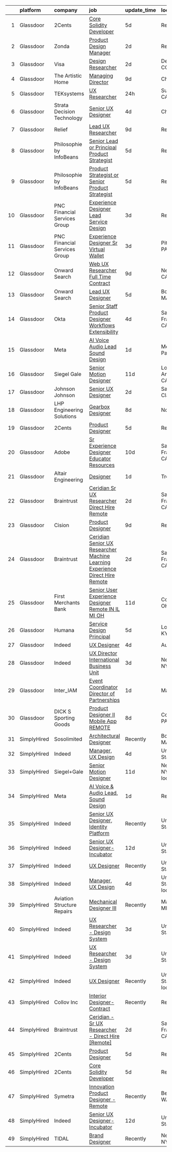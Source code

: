 

|    | platform    | company                      | job                                                                                                                                                                                                                                                                                                                                                                                                                                                                                                                                                                                                                                                                                                                                                                                                                                                                                                                                                                                                                                                                                                                                                                                                                                                                                                                                                                                                                                                                                                                                                                                                                                                                                                           | update_time   | location                  |
|---:|:------------|:-----------------------------|:--------------------------------------------------------------------------------------------------------------------------------------------------------------------------------------------------------------------------------------------------------------------------------------------------------------------------------------------------------------------------------------------------------------------------------------------------------------------------------------------------------------------------------------------------------------------------------------------------------------------------------------------------------------------------------------------------------------------------------------------------------------------------------------------------------------------------------------------------------------------------------------------------------------------------------------------------------------------------------------------------------------------------------------------------------------------------------------------------------------------------------------------------------------------------------------------------------------------------------------------------------------------------------------------------------------------------------------------------------------------------------------------------------------------------------------------------------------------------------------------------------------------------------------------------------------------------------------------------------------------------------------------------------------------------------------------------------------|:--------------|:--------------------------|
|  1 | Glassdoor   | 2Cents                       | [Core Solidity Developer](https://www.glassdoor.com/partner/jobListing.htm?pos=115&ao=1136043&s=58&guid=000001822ef6c316a322ff22d803cdd8&src=GD_JOB_AD&t=SR&vt=w&ea=1&cs=1_2618f6ba&cb=1658645300391&jobListingId=1008012798036&jrtk=3-0-1g8nfdgqpirll801-1g8nfdgr9gsol800-acdc01f12a704e75-)                                                                                                                                                                                                                                                                                                                                                                                                                                                                                                                                                                                                                                                                                                                                                                                                                                                                                                                                                                                                                                                                                                                                                                                                                                                                                                                                                                                                                 | 5d            | Remote                    |
|  2 | Glassdoor   | Zonda                        | [Product Design Manager](https://www.glassdoor.com/partner/jobListing.htm?pos=128&ao=1136043&s=58&guid=000001822ef6c316a322ff22d803cdd8&src=GD_JOB_AD&t=SR&vt=w&cs=1_75102d8f&cb=1658645300392&jobListingId=1008021218487&jrtk=3-0-1g8nfdgqpirll801-1g8nfdgr9gsol800-312ca15c6c06017f-)                                                                                                                                                                                                                                                                                                                                                                                                                                                                                                                                                                                                                                                                                                                                                                                                                                                                                                                                                                                                                                                                                                                                                                                                                                                                                                                                                                                                                       | 2d            | Remote                    |
|  3 | Glassdoor   | Visa                         | [Design Researcher](https://www.glassdoor.com/partner/jobListing.htm?pos=130&ao=1136043&s=58&guid=000001822ef6c316a322ff22d803cdd8&src=GD_JOB_AD&t=SR&vt=w&cs=1_7ef070e5&cb=1658645300392&jobListingId=1008021641912&jrtk=3-0-1g8nfdgqpirll801-1g8nfdgr9gsol800-1e7e7fdd79c17e05-)                                                                                                                                                                                                                                                                                                                                                                                                                                                                                                                                                                                                                                                                                                                                                                                                                                                                                                                                                                                                                                                                                                                                                                                                                                                                                                                                                                                                                            | 2d            | Denver, CO                |
|  4 | Glassdoor   | The Artistic Home            | [Managing Director](https://www.glassdoor.com/partner/jobListing.htm?pos=103&ao=1110586&s=58&guid=000001822ef6c316a322ff22d803cdd8&src=GD_JOB_AD&t=SR&vt=w&ea=1&cs=1_8135b4ea&cb=1658645300387&jobListingId=1008006345392&cpc=82ABD2B5CEB98952&jrtk=3-0-1g8nfdgqpirll801-1g8nfdgr9gsol800-fd83efb5630abaa4--6NYlbfkN0BK9GXDcakwdiqmeo8o-2GvkYnmPkq7xevAHdeF_847qtWIb67PS4cSfKXGz5DkcFwSc36MgYsxbMKa2k3YPkr7e8fJBTEaj-oNeB41ItF5ijhP9ZMUgjWR0v7dPUIKiyYIqoQQWBDV5mt56FhR_tRcSyZIZNBDA_SRCC0Rfdje0Aizp30DVmNbb-5aH9GqfeT1XYtImY_hcwoENYbenSue7DFrjf68b2E_vbaV4wdB-w4_3Lzn9vc_s_uOY5Zeaq8V3pgkONgyjPvv9xCDtm3q5WWiOMkSgp-HdxWyDu6riXNdnnmFTShVLL_9x2nNhGfXCemHTQiK1Hc2ATUNjRTJV3sJdQ5k4Px99iP8muGqp8wRkYaRDdGrX3iJbWb72EsgC078jNAf6-thZJFpswtIitoODDbHt2OY3pfkosAFYDaYRPBwPquy0lPBr8VHqCouVsnA0faPX2RRPGoCx6LF_9kzTneqXiPHqTu4Gd5t4jgLEQd0odIV)                                                                                                                                                                                                                                                                                                                                                                                                                                                                                                                                                                                                                                                                                                                                                                                                                                                                  | 9d            | Chicago, IL               |
|  5 | Glassdoor   | TEKsystems                   | [UX Researcher](https://www.glassdoor.com/partner/jobListing.htm?pos=110&ao=1110586&s=58&guid=000001822ef6c316a322ff22d803cdd8&src=GD_JOB_AD&t=SR&vt=w&cs=1_b5c80bcc&cb=1658645300387&jobListingId=1008024266120&cpc=AC285F3A3ECA6BB0&jrtk=3-0-1g8nfdgqpirll801-1g8nfdgr9gsol800-4a893de833f8edc7--6NYlbfkN0AuKz8EBO1xHDEL7V2YF9xF3dC_I9B9i-Zw2Jh8clPMK9BxhHDJszxSyW718EipT5OKVo0l8fGahg7JVHHTvhMl6NWgDS8cwN9dycP3fH88SEte35WzHnr9jI2zsKnd3aTaH-zb4Mlwe4dGjQZzahKkmSZE0za2Dzfn-JC1lqc6IDMnUy-JJeXORSfyojwvEiE__7sBCzfQ35IB8dNnTf0jsuG4EZHfGO5rdwgfnMecVW3FGTKd-vXbcwLupkeATOotVRYDJ1VwEGvztZnctspUrttbOwMjtbmtYFIQfz0Lth9oM_KwnWU1Agfdxowqndu7Tj-dB4r0mTilGVQ_t81PGAdSLvOY0oii1mZl3Zsaxvt86fTqP9lbVQ4XP36k6SIVKp_eH_IlKizWqHbLg-50EMuCpELrrOP9o2wgm9CGz-lzPbU-H3BTpUrLr-hX2ooj3vghPWN9SVnYfr75L1OmWmdjtEGuxkwgtuTdvAZUPmXsBepHdzXdKLul5UmleGvv63yM86aLYJaTPcAle3lKputUdzZZAseb2nleYXGD6MKHOqytme7F0FSNrbHf_INhC4d-jc_PDvcwY00gmMoVAi1de3djLKVcgQlVZK94S-7aNBdfnLEjTQZykS-hyc2i8R6GvFponewzfU9_2aMwpqadz6lkR89OTedy8xDGSbjLL03CBedJrtvKXr93-cpi5LGeFOsZ-fGrS_0UN4kdZNFh2CpqTTl9UBadxM1A-2tIviVCO-tWWnEPWCza2LGGGu7vUipnzFaVuzoy1G6I-QGuiKfWhSom3_kWKGMceJKbVj9j_trhBMZtSlIt2Nn72PFlQEXDPRRw9lczobnLJE-PPvAVmChLhKXpQxZwpu8URMZJSshYSRj53pok1d3CspB7YozpKgvTX4ydVskSDEoXybH1r_sknemq-4apgXG76yLryAUbEO5jVIHfcMoTdjUnXDol5g%3D%3D)                                                                                                                                                                                                                                                                                                                                                                               | 24h           | Sunnyvale, CA             |
|  6 | Glassdoor   | Strata Decision Technology   | [Senior UX Designer](https://www.glassdoor.com/partner/jobListing.htm?pos=122&ao=1136043&s=58&guid=000001822ef6c316a322ff22d803cdd8&src=GD_JOB_AD&t=SR&vt=w&cs=1_9d9c38c4&cb=1658645300391&jobListingId=1008015514872&jrtk=3-0-1g8nfdgqpirll801-1g8nfdgr9gsol800-5892855150aa2c8b-)                                                                                                                                                                                                                                                                                                                                                                                                                                                                                                                                                                                                                                                                                                                                                                                                                                                                                                                                                                                                                                                                                                                                                                                                                                                                                                                                                                                                                           | 4d            | Chicago, IL               |
|  7 | Glassdoor   | Relief                       | [Lead UX Researcher](https://www.glassdoor.com/partner/jobListing.htm?pos=127&ao=1136043&s=58&guid=000001822ef6c316a322ff22d803cdd8&src=GD_JOB_AD&t=SR&vt=w&ea=1&cs=1_93adbb40&cb=1658645300392&jobListingId=1008006015741&jrtk=3-0-1g8nfdgqpirll801-1g8nfdgr9gsol800-e2e088f46b110141-)                                                                                                                                                                                                                                                                                                                                                                                                                                                                                                                                                                                                                                                                                                                                                                                                                                                                                                                                                                                                                                                                                                                                                                                                                                                                                                                                                                                                                      | 9d            | Remote                    |
|  8 | Glassdoor   | Philosophie by InfoBeans     | [Senior Lead or Principal Product Strategist](https://www.glassdoor.com/partner/jobListing.htm?pos=129&ao=1136043&s=58&guid=000001822ef6c316a322ff22d803cdd8&src=GD_JOB_AD&t=SR&vt=w&ea=1&cs=1_8aa1affe&cb=1658645300392&jobListingId=1008013555861&jrtk=3-0-1g8nfdgqpirll801-1g8nfdgr9gsol800-60bfa5295e5ac032-)                                                                                                                                                                                                                                                                                                                                                                                                                                                                                                                                                                                                                                                                                                                                                                                                                                                                                                                                                                                                                                                                                                                                                                                                                                                                                                                                                                                             | 5d            | Remote                    |
|  9 | Glassdoor   | Philosophie by InfoBeans     | [Product Strategist or Senior Product Strategist](https://www.glassdoor.com/partner/jobListing.htm?pos=123&ao=1136043&s=58&guid=000001822ef6c316a322ff22d803cdd8&src=GD_JOB_AD&t=SR&vt=w&ea=1&cs=1_72023b19&cb=1658645300391&jobListingId=1008013555769&jrtk=3-0-1g8nfdgqpirll801-1g8nfdgr9gsol800-5bae6c35ec0bc05c-)                                                                                                                                                                                                                                                                                                                                                                                                                                                                                                                                                                                                                                                                                                                                                                                                                                                                                                                                                                                                                                                                                                                                                                                                                                                                                                                                                                                         | 5d            | Remote                    |
| 10 | Glassdoor   | PNC Financial Services Group | [Experience Designer Lead  Service Design ](https://www.glassdoor.com/partner/jobListing.htm?pos=105&ao=1110586&s=58&guid=000001822ef6c316a322ff22d803cdd8&src=GD_JOB_AD&t=SR&vt=w&cs=1_6fb9bfbd&cb=1658645300387&jobListingId=1008017522242&cpc=155EB9D5185558AF&jrtk=3-0-1g8nfdgqpirll801-1g8nfdgr9gsol800-c1e68904e01abb40--6NYlbfkN0AMofH_6zXbiqn6xehDj89HQNfpf30LHk40Y3Yl5cZTpm-EXukPQNetNbgZyPcaSjlhCXDxNO4m1agQBS2GsRSln26WSb32hs6CX3LpgiRhz6i4BVHcHPURp9MGwZNHTu-jfpckExye35EShrgKH-EMil-sPra_NqaG2HeOBavuKYRaX_p2OhltPv6Hbmy4_HyncVE8mtgkC_JYmdVtLxOTqHgKmI5O6yE64dBlHj4Pkoqg834_VvBovoAWk4K0oINRNyytleMXBdtokDAiscvW9LH6rpHXLQvark_zGFYQEnK37QprU2or4oOYLwr5oG1b3jFv34dQ-24v5O76FwevP_2Ut-oktF-dYkPqBEyXY3JC3acNqDj4I9jdLPIQTyltjOLllNgjSHdDbPfDG7r56otu8Was5Pk4NHHlIZYrAybtlJH9noarKct8mkvwtlE28F0iyAlQ2JRmzw5uxwcxolYNwZO0CHTvKOYwtLyxyednAW0vfdiF9i8shTvEvqXz1t4CfVkjPfVlvLKOdQVUERh-iPgIGc96SbvVF0iwFI_ITjN0pSSH6opQGjiiyGZOWWgue25s0OsffnWlwP_MGLZvA4uZn5W4UuYFoCFanLM10JZd0GTq0R-YwLGcwqfz6k0YCbCBBvBpS_ZklqQiJLsnhfRcxoavdtn23nWAkgxdOpzsr-LHm2yCApHkkWejPyuaWaoR-CEm11GMMqUA0GCx980U_Pvl_HmFTpEbo90dZIHStGIm5HkimVKNnoLpR-3-LW_Sn-y4amfP687FscKeQEzCeoRN3ipE_YwRsy5eA-kf7RDsNV057EVItcbrIQ4K7_t13WORAPxzLYnVAIgjTCn0XhukyqNf11BS4gO0mgx7NfqCm_SLJ-VKvGhz76il9-qhpa_hm32CYMHoJlsp-ecqAxrRmNt6f-LrNw_sLkIcK4XJCfVwWUlLkBILClGESZI0orhuDOot4FVNBG11in0D8IEjgbTDMvzWwY6TaW88Kwet55hHLh_e9l_HaCKmqN4tsdaeNIRXhvmn1fF22Dv0rd76pV-pN8Idzep5fMd40SwKMcCRLfps3ilcqbAKpAUL2EQkcKxoLMd0lVoTjA9bBa5QOlWNjXYalbJSUQJqiNBT9HtuNeL5CqGyu3Zcxq0clg5bxcWNlH66kO4BSwt7t4bbGo4hqQMtJSFepteetpCXFUdxkPm9yUTyA0UzM11Le8BkTYrkK-PDV6imjAjw1Opgo4QEk7fbEmNxO7DYa2YYFrW-X-416Ku6j9-yeegxbbsFTzDQU-uIq3LjM_xO1rE%3D) | 3d            | Reno, NV                  |
| 11 | Glassdoor   | PNC Financial Services Group | [Experience Designer Sr   Virtual Wallet](https://www.glassdoor.com/partner/jobListing.htm?pos=124&ao=1136043&s=58&guid=000001822ef6c316a322ff22d803cdd8&src=GD_JOB_AD&t=SR&vt=w&cs=1_a125027a&cb=1658645300391&jobListingId=1008017290776&jrtk=3-0-1g8nfdgqpirll801-1g8nfdgr9gsol800-b7292f684ec465b6-)                                                                                                                                                                                                                                                                                                                                                                                                                                                                                                                                                                                                                                                                                                                                                                                                                                                                                                                                                                                                                                                                                                                                                                                                                                                                                                                                                                                                      | 3d            | Pittsburgh, PA            |
| 12 | Glassdoor   | Onward Search                | [Web UX Researcher  Full Time  Contract ](https://www.glassdoor.com/partner/jobListing.htm?pos=108&ao=1110586&s=58&guid=000001822ef6c316a322ff22d803cdd8&src=GD_JOB_AD&t=SR&vt=w&cs=1_9a5a619a&cb=1658645300387&jobListingId=1008005501937&cpc=F5E96E35A1725171&jrtk=3-0-1g8nfdgqpirll801-1g8nfdgr9gsol800-a3bbd19de3746ecd--6NYlbfkN0B7YoEZZ2QAGDyEGGmBPAUWSHc1Mt3sMCn9FehKcWA3w8FH2hNAUDUUAF3DNhQFSEidb9E_fyB2635xYtWEG6LLSYCXgYnIslJl3Yx8mmOpvGpCUqvIAXaFaMrpy5hKskjUT68f1KdrkZlWF4SLSupbxOOB0tlV_m-cpRbczRNLn7unz8KtskyHrJ6GPe-A57WqSfTYsx9WX4D0dbp5Q_Q8MkTlPC8mJq-hpNJKX-fTFoT1iWhLowlXuBUJ2vxez25yWUz35KrPVhbtuDnUW9_2PWyZbIPFbR4okWMEvT5N4uO2BCXhkcgkygA8mxsNY8_sckcdagbKmyrVoER5biMWOejEhMJeGGgSOrFRK56LKFeGWzkjYTK0BP_iTIsLekOuotcADwqwybCo5CcdsjksK8bDurVCrYciAv57BLYK-n5TqxRCqoBY7yl_ZztJhi93TDliBtPa30X4wj4lKu2P7ODmOpY813_p44eUpAJI-OiZYMEHiE9vChYvcMV7zE5Kf2FD6m2i7onyFixi5iWAu-IVnhbwjvUZ2A-AGybeDeOoFX5SrxHko-7qcOyBhEfJnEpoAnWa51xmL215MrnNL-wpW7QrQgV4xqEuQM5s7RR_oInIzH0Yh4Xfmzr34X4ByMvegOSD53u18Z7X4Fyr8eX8WLx8vXUsSDG60B3T1yMjra8wJUWJpI31V-Yx_Uh4TFTVcyHCmrgK6IB6lMkVyc9emqvG5XBZ3EMvHT5jyZzc0TJdlCvY1hqLiCB-eFJlR7VuKMiN49F3FmmE6fnxf-iPDyTZ4ibrzBcJjPioCY6ln4BtMUwwmpWlsedK4ZPRaSrzEdqvldcwn-I5zm9QDU0gF_W3PW8jE9iRQFfVpe9hmJGzmy0ZJPrkzqA6-ARO7XjRDLobT3cU34OSLk9Bo0TWy9e9ypfv8peJtrJjPxavKoXNkc433iJXoZMM16p88Pmfu33O_otgLtQStYDVRbeTh6Tah0lmhmPoplN5isij4B-Zp62fLc7uiXWwW9g6aLqPqBEsSg%3D%3D)                                                                                                                                                                                                                                                                                     | 9d            | Newark, CA                |
| 13 | Glassdoor   | Onward Search                | [Lead UX Designer](https://www.glassdoor.com/partner/jobListing.htm?pos=104&ao=1110586&s=58&guid=000001822ef6c316a322ff22d803cdd8&src=GD_JOB_AD&t=SR&vt=w&cs=1_d6114b8e&cb=1658645300387&jobListingId=1008013494935&cpc=009A9C8147DF705D&jrtk=3-0-1g8nfdgqpirll801-1g8nfdgr9gsol800-0e1f6e73530b7cd7--6NYlbfkN0B7YoEZZ2QAGDyEGGmBPAUWSHc1Mt3sMCn9FehKcWA3wyEQP5Jz4W3SjpbgwQ-i38cLurw4Za9XMni6BJi_w-GnkQcl3fu89aintWBAKQD9M5-nnFSu80FTgnngO_xBy0iPIqJsHj6tFjqOiJmsPN8z3JA1FZ2CfH5CKxwHO6qZdxvXe4o1UMdM1Em75dcE5kgBAKILyMPo96u8qKtRzsAZM6gtNrZeW5jFwlE-HTN7ZhyxOY2VtWv5RfLaN2NVMULaMMyr-kkH2joGcrwHls8QtzoVLGLyH35p9QLovEqKFnpK5VuKHfABwFh5s-jHtkmjx77WAKJ_beBna59xvHLHTvhbsbJAgvqoYSPZE8SBBsM3LCeU-IrCKUenstferePF9heJHY2ckZVJkGrpKgrnIsJ496d0H55GmnFVzp0aqKfYsuXazcSyzUVjxEh1ISYyctAGKHB3rMEkeKdN6ZOErAIhd3M75qgQTTd87qDErNp-g0QPnolqCJYmfKdnjPk4yE96gZt5rNraJK6pAybIA88bGU0D1CTTbVT-BQ71ZucNZVgs70J3Wi8iqvYKOvRc8xPJzw1C8CLn7DPvwTMccJXQ7lm2z24kIW-pRFyw7vb0n1k6ddd9NEEqPPoKAosSCh_4C5HG8GhbWW0CGA3rH5yWctwfiKKhA05-X5QjwQsy91tubinRSFmzSh7IZe7LSdrM13KxIAjGMVuBHvQbVXYWJUJkB_ccuMjLqPPZK1k725MVY8EapO9kJkyRQHD5unADpzdVdu0mkbrZeDywGzjQeEwKPE18mRleGQYxKNFb3F8MWHxFQOrkYz37K9a_QB-kOK0FISIWrKSN4kW0UdRxEXo6jjySDW0eFo4W16RtC_-_6RGH8th4UHc3VB57tLysyEBwYBko0ksIFrBO3s5gIc-4kHXxJ_343ya2q407c4KgbzxSN_WDbcTust393Tl6AM6PBEZjo0q11G8PaF2wsz8Zi5E2Pz41GvMN2g%3D%3D)                                                                                                                                                                                                                                                                                                                                            | 5d            | Boston, MA                |
| 14 | Glassdoor   | Okta                         | [Senior Staff Product Designer  Workflows   Extensibility](https://www.glassdoor.com/partner/jobListing.htm?pos=121&ao=1136043&s=58&guid=000001822ef6c316a322ff22d803cdd8&src=GD_JOB_AD&t=SR&vt=w&ea=1&cs=1_170f5b9f&cb=1658645300391&jobListingId=1008015576909&jrtk=3-0-1g8nfdgqpirll801-1g8nfdgr9gsol800-6bd7b72417b0475b-)                                                                                                                                                                                                                                                                                                                                                                                                                                                                                                                                                                                                                                                                                                                                                                                                                                                                                                                                                                                                                                                                                                                                                                                                                                                                                                                                                                                | 4d            | San Francisco, CA         |
| 15 | Glassdoor   | Meta                         | [AI Voice   Audio Lead  Sound Design](https://www.glassdoor.com/partner/jobListing.htm?pos=102&ao=1110586&s=58&guid=000001822ef6c316a322ff22d803cdd8&src=GD_JOB_AD&t=SR&vt=w&cs=1_cc52c334&cb=1658645300386&jobListingId=1008023222000&cpc=F17331D9BECC482A&jrtk=3-0-1g8nfdgqpirll801-1g8nfdgr9gsol800-444fe9a2068c5797--6NYlbfkN0DYl4UJW4r1Vl7FEn6T9F-rD9lpC-0oMJVSiWjK_MGUd5ZxEn957iThda3zHpNlLYNwoNzCQdsopm8UXMSbELqs7hQaiUnItiTZzEEkE-PHNUfowHDZg6-MYjFC7Tp72VWJ8YeywO2Kg9Cbsh15ja9ebBywiF9xOUIs177SuIjrVQbepqhoRUqt7F9Cmfy1EkLhuYkqocH1TEhCUWyIKmkdWlj5y-wq_41wzxp6bVaDyRbQRffien_1EZC6xKiIpe4U1MXXA4a0jCSR2CziixJBVpEmtPoEorNcC4YhiuGndQGZ949Yz42Qk2Y2zf7bBM8OjbZPYKKfeldSdyVR7ksuq653XpJt7g8jL2S23hjvZ4cB7SM2-_VlMnmReut9TngY4kP36nynt-nBGDmpEmLE-sNYxuLQT4oAw9fXgLTfNe01vWXsm0J2b_f-gnMud4CnDzWPu7VyqaEIdfg3C8DYcDGtKbTsznpTqK1-rNsf_GEVntXx3DWSMad5NdnnauAnqcXH4LNxz-F79j7OnKvl8xpti7TfY1jORouvrdQAXEme8qbsPBkQgK2wA-Hdx7Kb24QLECM-GpOh6ki5SsSlqXGc8IEPtpUy7TMxeGuYGwv6j25TiE-4D5Bb5zLIPijJrPpv15ETC75gu0IWB-9h-Tgmw8p0tGKuKbEOqzWfJzjp-wYMTTwUJynHuzDTOSR3joMXY-bFuQHvFhoI9zGB-2ldPB9ZeTJ_SUMUUB9SJt-smt1hGdVGa8Awcw5KJSmbFj88NPYopF_xv2vOavWWxik1TADIWfy3EtVCKL5RbiZRmKRVZAcm4KMGKiMMfKGWRfWnnEstE_F6TGpqHBaJUSp1D43jZ0bGLRVlb3vOUxaTMzD1zgBcpcpZbtiXwMYvXEwvGzBAubtKM7qAtuk8s25S5k3z-lt91G4Zj_cfMsVnrNlecopOC3itPSdh1KxnfcCMPRknivv_E3cYjh_qs8lhonhJyLTFO048su3W5r1Q8Ng8Ll2nCTwATXkMJLM%3D)                                                                                                                                                                                                                                                                                                       | 1d            | Menlo Park, CA            |
| 16 | Glassdoor   | Siegel Gale                  | [Senior Motion Designer](https://www.glassdoor.com/partner/jobListing.htm?pos=120&ao=1136043&s=58&guid=000001822ef6c316a322ff22d803cdd8&src=GD_JOB_AD&t=SR&vt=w&ea=1&cs=1_7ce1537b&cb=1658645300391&jobListingId=1008001375013&jrtk=3-0-1g8nfdgqpirll801-1g8nfdgr9gsol800-34dc938c5726a142-)                                                                                                                                                                                                                                                                                                                                                                                                                                                                                                                                                                                                                                                                                                                                                                                                                                                                                                                                                                                                                                                                                                                                                                                                                                                                                                                                                                                                                  | 11d           | Los Angeles, CA           |
| 17 | Glassdoor   | Johnson   Johnson            | [Senior UX Designer](https://www.glassdoor.com/partner/jobListing.htm?pos=116&ao=1136043&s=58&guid=000001822ef6c316a322ff22d803cdd8&src=GD_JOB_AD&t=SR&vt=w&cs=1_a0256843&cb=1658645300391&jobListingId=1008021296042&jrtk=3-0-1g8nfdgqpirll801-1g8nfdgr9gsol800-3d1e8efd23984624-)                                                                                                                                                                                                                                                                                                                                                                                                                                                                                                                                                                                                                                                                                                                                                                                                                                                                                                                                                                                                                                                                                                                                                                                                                                                                                                                                                                                                                           | 2d            | Santa Clara, CA           |
| 18 | Glassdoor   | LHP Engineering Solutions    | [Gearbox Designer](https://www.glassdoor.com/partner/jobListing.htm?pos=112&ao=1136043&s=58&guid=000001822ef6c316a322ff22d803cdd8&src=GD_JOB_AD&t=SR&vt=w&ea=1&cs=1_8e73a8e2&cb=1658645300388&jobListingId=1008008477798&jrtk=3-0-1g8nfdgqpirll801-1g8nfdgr9gsol800-1593ba4b841fd41b-)                                                                                                                                                                                                                                                                                                                                                                                                                                                                                                                                                                                                                                                                                                                                                                                                                                                                                                                                                                                                                                                                                                                                                                                                                                                                                                                                                                                                                        | 8d            | Novi, MI                  |
| 19 | Glassdoor   | 2Cents                       | [Product Designer](https://www.glassdoor.com/partner/jobListing.htm?pos=114&ao=1136043&s=58&guid=000001822ef6c316a322ff22d803cdd8&src=GD_JOB_AD&t=SR&vt=w&ea=1&cs=1_cf9effd4&cb=1658645300388&jobListingId=1008012892209&jrtk=3-0-1g8nfdgqpirll801-1g8nfdgr9gsol800-87ec4afc59254818-)                                                                                                                                                                                                                                                                                                                                                                                                                                                                                                                                                                                                                                                                                                                                                                                                                                                                                                                                                                                                                                                                                                                                                                                                                                                                                                                                                                                                                        | 5d            | Remote                    |
| 20 | Glassdoor   | Adobe                        | [Sr Experience Designer  Educator Resources](https://www.glassdoor.com/partner/jobListing.htm?pos=119&ao=1136043&s=58&guid=000001822ef6c316a322ff22d803cdd8&src=GD_JOB_AD&t=SR&vt=w&cs=1_e150660c&cb=1658645300391&jobListingId=1008002526524&jrtk=3-0-1g8nfdgqpirll801-1g8nfdgr9gsol800-377edc9fe295c2cd-)                                                                                                                                                                                                                                                                                                                                                                                                                                                                                                                                                                                                                                                                                                                                                                                                                                                                                                                                                                                                                                                                                                                                                                                                                                                                                                                                                                                                   | 10d           | San Francisco, CA         |
| 21 | Glassdoor   | Altair Engineering           | [Designer](https://www.glassdoor.com/partner/jobListing.htm?pos=111&ao=1136043&s=58&guid=000001822ef6c316a322ff22d803cdd8&src=GD_JOB_AD&t=SR&vt=w&cs=1_b3ddbfdd&cb=1658645300387&jobListingId=1008021964087&jrtk=3-0-1g8nfdgqpirll801-1g8nfdgr9gsol800-3f8525cc99bfc013-)                                                                                                                                                                                                                                                                                                                                                                                                                                                                                                                                                                                                                                                                                                                                                                                                                                                                                                                                                                                                                                                                                                                                                                                                                                                                                                                                                                                                                                     | 1d            | Troy, MI                  |
| 22 | Glassdoor   | Braintrust                   | [Ceridian   Sr UX Researcher   Direct Hire  Remote ](https://www.glassdoor.com/partner/jobListing.htm?pos=109&ao=1110586&s=58&guid=000001822ef6c316a322ff22d803cdd8&src=GD_JOB_AD&t=SR&vt=w&ea=1&cs=1_646dd987&cb=1658645300387&jobListingId=1008020482256&cpc=A65DF3A704A48F9B&jrtk=3-0-1g8nfdgqpirll801-1g8nfdgr9gsol800-7b3d2c70f5f214f5--6NYlbfkN0AL3dVr72y2kzw2kaN2Ho5i09lACUMjYeOySpm2U6KfanpO7D4VwROuFK3kxGLflm_-F-MyOOq_cDcEnRDLJ4Cyvhd3RLEXc46RUIszkvWNWEnkjcT3t71Tn3jP48jM1v1c9MTv1mza1ANV4Auo_MrQHRKq1hqNKpqkGxveRYRyLKlZDGBxy44fQjCtCX6WFNDofhzNA8-eD334detQLpPjTX6oYih_I0JM34kkZ8jfsDz_WrYsxoCb1U92jyAAYoHo8y9HmPdA4QO8fbV9L0RVziqi_hNd_-XvVTIquMwb1AdCYwkp_nQce-Lt3-btfOhTu3nYEJjrh9DxyyLea1HkBJIH_c_EY8aK1IEYayDJRNKVeW6_sEdzE0vyS58zotFNVzVlwxHOxzmf09yr_-pvuuPBvJ8UIqS4Uw6mMvvtQEOoNGRRdFt0mmhC-Nvr74KwrIfGDmt5upMmmn9WHlCOH0lqflyKq11ZrXUvL-XbGyG-Pc9rjuognoj-m20nlvOL_O794SkZ_PuWai9OH7nZogS_55lI5DFwfFxKDz4GeHA96UyAaCpEqAnrt6zyc9K-nROST5PjfDXhNrSCzZCA3kjnxIEDBwNFrSlsx_N631mjeenvjdp0LZGsA3Yz_qqQZpbAE8Zs8rmzXmwL4DFAl0v6vpOq4Udl55e_5mn-k7F_aCDXLRerUw6HVS9-7EFU-ndovrjL7B3Pqeddojj1SVbMDoXOdMMCtn5-iJQDlYPEbgYm_tFasJ9shpxxyN-vlP29L1Uyel6TDLu3n2tKM3kyWI2Sdtw%3D)                                                                                                                                                                                                                                                                                                                                                                                                                                                                                                                   | 2d            | San Francisco, CA         |
| 23 | Glassdoor   | Cision                       | [Product Designer](https://www.glassdoor.com/partner/jobListing.htm?pos=117&ao=1136043&s=58&guid=000001822ef6c316a322ff22d803cdd8&src=GD_JOB_AD&t=SR&vt=w&cs=1_5730769f&cb=1658645300391&jobListingId=1008006535828&jrtk=3-0-1g8nfdgqpirll801-1g8nfdgr9gsol800-80a061a114772bee-)                                                                                                                                                                                                                                                                                                                                                                                                                                                                                                                                                                                                                                                                                                                                                                                                                                                                                                                                                                                                                                                                                                                                                                                                                                                                                                                                                                                                                             | 9d            | Remote                    |
| 24 | Glassdoor   | Braintrust                   | [Ceridian   Senior UX Researcher  Machine Learning Experience    Direct Hire  Remote ](https://www.glassdoor.com/partner/jobListing.htm?pos=106&ao=1110586&s=58&guid=000001822ef6c316a322ff22d803cdd8&src=GD_JOB_AD&t=SR&vt=w&ea=1&cs=1_e201e123&cb=1658645300387&jobListingId=1008020479755&cpc=3DB599BF2F4828F0&jrtk=3-0-1g8nfdgqpirll801-1g8nfdgr9gsol800-cdcd093dc81c435d--6NYlbfkN0AL3dVr72y2kzw2kaN2Ho5i09lACUMjYeOySpm2U6KfanpO7D4VwROuFK3kxGLflm_-F-MyOOq_cK7XK6izVezjYnExEM7TWwiKHML_9eCYOGUMVLN9J2_NxyjbYdMJAYutQ1nY0sGeF0BS4TJ566OrG42yWDa4CqWZ8vpLvNq5RUUJs-yVTmOEX66LkhYpU6S2NQ_Awt1cwnzaRjq9n9cl66c83J2ZMuQs1bppkm1Ee3j6vIW3qSw__wxl8Ll2PCZbEOVmadlZTOheEMrfVVvYiLi54MOr3Pizvx_XxABQ_Ddn3gt37JFL-zwKvR1Ls1sJ4mL8GD4lKVGtliCWjSihTVK9omViDcmGP9g_54m6zsTg8rDjast1T3zMGPNJBXwD_KLHToKHHHIuoRhHHXR6xQg8xS43CyHHJcRL7zlnu760RGoURGW-i7kgznK3TPpBmjVRwPEFF06HJnR3zAG_BI871twsLqzu3sLLnFTZXDLIJ4yciJucRQ5M2IPrR9aMbkgF775K66BOWVUprXI-XEge4OVc3StgZszt_Y4L5Fe1Q_gmMd7ack1VzuZTGAlcoVO_3UreAOrGWbFD0i-rfmc_zuNf-pbqZ-aA5CSp5563gLmc13NDUEF1Hj7gJSakQ_nC0vaxpqIzAMGjwNs61TIgwZPyrJGtDS5My3qvk3WUiQ3KR9ZBB7yNnD0qJnhV4AzdIQ8_kRjttlOqdJtyY7aAy0XAo7XmniwdEomynb_8sWL042v_nq-Y-WDM9VqY_Jt9x6X9q7t-LdWosfxv2SLqTgeYNwY%3D)                                                                                                                                                                                                                                                                                                                                                                                                                                                                                 | 2d            | San Francisco, CA         |
| 25 | Glassdoor   | First Merchants Bank         | [Senior User Experience Designer  Remote IN  IL  MI  OH ](https://www.glassdoor.com/partner/jobListing.htm?pos=118&ao=1136043&s=58&guid=000001822ef6c316a322ff22d803cdd8&src=GD_JOB_AD&t=SR&vt=w&cs=1_16532913&cb=1658645300391&jobListingId=1008001128862&jrtk=3-0-1g8nfdgqpirll801-1g8nfdgr9gsol800-d8f6d0206cc9a757-)                                                                                                                                                                                                                                                                                                                                                                                                                                                                                                                                                                                                                                                                                                                                                                                                                                                                                                                                                                                                                                                                                                                                                                                                                                                                                                                                                                                      | 11d           | Columbus, OH              |
| 26 | Glassdoor   | Humana                       | [Service Design Principal](https://www.glassdoor.com/partner/jobListing.htm?pos=125&ao=1136043&s=58&guid=000001822ef6c316a322ff22d803cdd8&src=GD_JOB_AD&t=SR&vt=w&cs=1_b03b0fc3&cb=1658645300391&jobListingId=1008012520998&jrtk=3-0-1g8nfdgqpirll801-1g8nfdgr9gsol800-b888a1b19f57eb03-)                                                                                                                                                                                                                                                                                                                                                                                                                                                                                                                                                                                                                                                                                                                                                                                                                                                                                                                                                                                                                                                                                                                                                                                                                                                                                                                                                                                                                     | 5d            | Louisville, KY            |
| 27 | Glassdoor   | Indeed                       | [UX Designer](https://www.glassdoor.com/partner/jobListing.htm?pos=101&ao=1110586&s=58&guid=000001822ef6c316a322ff22d803cdd8&src=GD_JOB_AD&t=SR&vt=w&cs=1_03c48fee&cb=1658645300386&jobListingId=1008015189639&cpc=47CFDC01B3F81FAC&jrtk=3-0-1g8nfdgqpirll801-1g8nfdgr9gsol800-e738aeb65cbc2f89--6NYlbfkN0CiRNM7CVr8YueLFKlzwbFWI0o7IjV438l4sVrvKZ0flpURU_mqoI8EbsK64YRr3OArdLyNSYbnwANbgQNQ9mr0QGht0VPdNditpoD0uLsB7BbVdnAQi8CCa7v5bn5-nQNYI9RRuTymaenQY5pT4Ps4JNo2OM9dJbeNhoxoT1DImZjKJKCpuCh5jqaLjThoDzpgUrIFtMkwgL7-Hy7-De2fFZ3bOD22nw7bb7QCQrPpSqrFV__0JDbrpexND-48cZ4M-xGF-d7cSDswjrv4WbYOHdRCgHdBZ70GRgBAkAbeipAkC-leWsAa1v2qJ1vfhaCZ-P1XtB3ZjRQ316WbIx4DxYrm3ZLe1lybO268VSzKL-3mE4xvDIcwQqj__pSdz7-MhpkqoKUJ8J5S8uCN3phwjZBpsI8RxE_ZgncdoWMCOCfyMTmnPuoW07bfj1y8Uk4cVZHVx-0UUYedGve-REjLE0P6t1u1LjDQd_sb4K_gFaQky8u59lPjqB8IF47SKhqdk0mlMVC5OQ%3D%3D)                                                                                                                                                                                                                                                                                                                                                                                                                                                                                                                                                                                                                                                                                                                                                                                                                                                 | 4d            | Austin, TX                |
| 28 | Glassdoor   | Indeed                       | [UX Director   International Business Unit](https://www.glassdoor.com/partner/jobListing.htm?pos=107&ao=1110586&s=58&guid=000001822ef6c316a322ff22d803cdd8&src=GD_JOB_AD&t=SR&vt=w&cs=1_4c90e12c&cb=1658645300387&jobListingId=1008017405356&cpc=A65DF3A704A48F9B&jrtk=3-0-1g8nfdgqpirll801-1g8nfdgr9gsol800-6692539eb64e030d--6NYlbfkN0CiRNM7CVr8YueLFKlzwbFWI0o7IjV438l4sVrvKZ0flpURU_mqoI8EbsK64YRr3OBmVELRUUeHvWSOYAAbIDZOcwVBESz_4r4uQwb7jykAK8gWDBv1yNCRt_65S__YGcKDeNRPpsqFj83DROfI5s5SgTa-Top28McJ3aGA6GUYLkxkrMe1V8r2fvc90m8s_ZhrPC8qipvKetE1hidLj4kOCIGp1VFsl5foKh0m8jVuRudNschYJYzyoUWdcoaFyBwcFxbSzkyxphqiqFvdGmgDRhTCjz-ml_9KujeSypxGNMZBIq_adNOaNr9ANZgquLpHAmtPl1ReXDxFZJ_Z4XusPXngJjl6KuZs7rnhj2x6N_AmELAOv5Mi-tZgblEyhObAR-UO9Lidl4waydCOqhyu4dV_Gy9O42Pg0iKBIUYFd5gcucVQSIJ0SpLKQzW3T62zzmvBnVRNFe2bt1S9r7S5yWiBE6dLBPY3ynOMA6hGjzmgOIKanHpmC7OT3OWiCxsKoFwCM8p8m2mFql84Bl2i)                                                                                                                                                                                                                                                                                                                                                                                                                                                                                                                                                                                                                                                                                                                                                                                                               | 3d            | New York, NY              |
| 29 | Glassdoor   | Inter_IAM                    | [Event Coordinator   Director of Partnerships](https://www.glassdoor.com/partner/jobListing.htm?pos=126&ao=1136043&s=58&guid=000001822ef6c316a322ff22d803cdd8&src=GD_JOB_AD&t=SR&vt=w&ea=1&cs=1_48fb923d&cb=1658645300392&jobListingId=1008022182568&jrtk=3-0-1g8nfdgqpirll801-1g8nfdgr9gsol800-96cec4608558ae4e-)                                                                                                                                                                                                                                                                                                                                                                                                                                                                                                                                                                                                                                                                                                                                                                                                                                                                                                                                                                                                                                                                                                                                                                                                                                                                                                                                                                                            | 1d            | Manhattan                 |
| 30 | Glassdoor   | DICK S Sporting Goods        | [Product Designer II   Mobile App  REMOTE ](https://www.glassdoor.com/partner/jobListing.htm?pos=113&ao=1136043&s=58&guid=000001822ef6c316a322ff22d803cdd8&src=GD_JOB_AD&t=SR&vt=w&cs=1_04856e05&cb=1658645300388&jobListingId=1008008941755&jrtk=3-0-1g8nfdgqpirll801-1g8nfdgr9gsol800-be7c7078d6baa20f-)                                                                                                                                                                                                                                                                                                                                                                                                                                                                                                                                                                                                                                                                                                                                                                                                                                                                                                                                                                                                                                                                                                                                                                                                                                                                                                                                                                                                    | 8d            | Coraopolis, PA            |
| 31 | SimplyHired | Sosolimited                  | [Architectural Designer](https://www.simplyhired.com/job/1wnZZjS_T2B-Khb33FLg8m5W26VpFJO-O7M0joPbDLzOi2-l3WqCTg?q=generative+designer)                                                                                                                                                                                                                                                                                                                                                                                                                                                                                                                                                                                                                                                                                                                                                                                                                                                                                                                                                                                                                                                                                                                                                                                                                                                                                                                                                                                                                                                                                                                                                                        | Recently      | Boston, MA                |
| 32 | SimplyHired | Indeed                       | [Manager, UX Design](https://www.simplyhired.com/job/Bq589sK4IRMfwF5-KARscZ6LsNo2I05ZrwbHgWV1WMmQn8wB-Cg3yw?q=generative+designer)                                                                                                                                                                                                                                                                                                                                                                                                                                                                                                                                                                                                                                                                                                                                                                                                                                                                                                                                                                                                                                                                                                                                                                                                                                                                                                                                                                                                                                                                                                                                                                            | 4d            | United States             |
| 33 | SimplyHired | Siegel+Gale                  | [Senior Motion Designer](https://www.simplyhired.com/job/z_mraZGuTdSt9OgNf2JGuAGFBmacPGj8blWuk_1vpLhMMxlKeffbeg?q=generative+designer)                                                                                                                                                                                                                                                                                                                                                                                                                                                                                                                                                                                                                                                                                                                                                                                                                                                                                                                                                                                                                                                                                                                                                                                                                                                                                                                                                                                                                                                                                                                                                                        | 11d           | New York, NY +1 location  |
| 34 | SimplyHired | Meta                         | [AI Voice & Audio Lead, Sound Design](https://www.simplyhired.com/job/5lYzaYXspz6ZS0qrjHhAtSiIS8ozGC7a90xxshueranYZ03i-n-rbg?q=generative+designer)                                                                                                                                                                                                                                                                                                                                                                                                                                                                                                                                                                                                                                                                                                                                                                                                                                                                                                                                                                                                                                                                                                                                                                                                                                                                                                                                                                                                                                                                                                                                                           | 1d            | Remote                    |
| 35 | SimplyHired | Indeed                       | [Senior UX Designer, Identity Platform](https://www.simplyhired.com/job/BAYI8oqCxBT54pX44nQjMb--kXLVOQbHpcKhltVZq4MqzFYT9L3AoQ?q=generative+designer)                                                                                                                                                                                                                                                                                                                                                                                                                                                                                                                                                                                                                                                                                                                                                                                                                                                                                                                                                                                                                                                                                                                                                                                                                                                                                                                                                                                                                                                                                                                                                         | Recently      | United States             |
| 36 | SimplyHired | Indeed                       | [Senior UX Designer- Incubator](https://www.simplyhired.com/job/P2Qah3KvihmY9oU0JZ6WySv4uubZCo-4_kG0Bvf_fuSu6ca78-sPKg?q=generative+designer)                                                                                                                                                                                                                                                                                                                                                                                                                                                                                                                                                                                                                                                                                                                                                                                                                                                                                                                                                                                                                                                                                                                                                                                                                                                                                                                                                                                                                                                                                                                                                                 | 12d           | United States             |
| 37 | SimplyHired | Indeed                       | [UX Designer](https://www.simplyhired.com/job/URziMhrNTaKa1PLKfIfrhF-GuRmaj4gn2FhVHZfhBU3tWsV0R0J4dw?q=generative+designer)                                                                                                                                                                                                                                                                                                                                                                                                                                                                                                                                                                                                                                                                                                                                                                                                                                                                                                                                                                                                                                                                                                                                                                                                                                                                                                                                                                                                                                                                                                                                                                                   | Recently      | United States             |
| 38 | SimplyHired | Indeed                       | [Manager, UX Design](https://www.simplyhired.com/job/Bq589sK4IRMfwF5-KARscZ6LsNo2I05ZrwbHgWV1WMmQn8wB-Cg3yw?q=generative+designer)                                                                                                                                                                                                                                                                                                                                                                                                                                                                                                                                                                                                                                                                                                                                                                                                                                                                                                                                                                                                                                                                                                                                                                                                                                                                                                                                                                                                                                                                                                                                                                            | 4d            | United States +1 location |
| 39 | SimplyHired | Aviation Structure Repairs   | [Mechanical Designer III](https://www.simplyhired.com/job/VrOtGg_b4hzLwiiY3pNQ5IXbR3iAhcSNWMvwkKNtbhmOj2PIpD-yNA?q=generative+designer)                                                                                                                                                                                                                                                                                                                                                                                                                                                                                                                                                                                                                                                                                                                                                                                                                                                                                                                                                                                                                                                                                                                                                                                                                                                                                                                                                                                                                                                                                                                                                                       | Recently      | Macomb, MI                |
| 40 | SimplyHired | Indeed                       | [UX Researcher - Design System](https://www.simplyhired.com/job/zMdFPFFYzAgshBnl5egUFCZ9sbUdNyog4BM39xMPQvCuIl4xzCahQg?q=generative+designer)                                                                                                                                                                                                                                                                                                                                                                                                                                                                                                                                                                                                                                                                                                                                                                                                                                                                                                                                                                                                                                                                                                                                                                                                                                                                                                                                                                                                                                                                                                                                                                 | 3d            | United States             |
| 41 | SimplyHired | Indeed                       | [UX Researcher - Design System](https://www.simplyhired.com/job/zMdFPFFYzAgshBnl5egUFCZ9sbUdNyog4BM39xMPQvCuIl4xzCahQg?q=generative+designer)                                                                                                                                                                                                                                                                                                                                                                                                                                                                                                                                                                                                                                                                                                                                                                                                                                                                                                                                                                                                                                                                                                                                                                                                                                                                                                                                                                                                                                                                                                                                                                 | 3d            | United States             |
| 42 | SimplyHired | Indeed                       | [UX Designer](https://www.simplyhired.com/job/URziMhrNTaKa1PLKfIfrhF-GuRmaj4gn2FhVHZfhBU3tWsV0R0J4dw?q=generative+designer)                                                                                                                                                                                                                                                                                                                                                                                                                                                                                                                                                                                                                                                                                                                                                                                                                                                                                                                                                                                                                                                                                                                                                                                                                                                                                                                                                                                                                                                                                                                                                                                   | Recently      | United States +1 location |
| 43 | SimplyHired | Collov Inc                   | [Interior Designer-Contract](https://www.simplyhired.com/job/BWulXfwm_DajYkRoVR_cHEZ0YAw0ZzUYn4k1ZR9ZbVk7SbJZhkaf0Q?q=generative+designer)                                                                                                                                                                                                                                                                                                                                                                                                                                                                                                                                                                                                                                                                                                                                                                                                                                                                                                                                                                                                                                                                                                                                                                                                                                                                                                                                                                                                                                                                                                                                                                    | Recently      | Remote                    |
| 44 | SimplyHired | Braintrust                   | [Ceridian - Sr UX Researcher - Direct Hire [Remote]](https://www.simplyhired.com/job/5dkOKWkpc3vrnzlgaYnvlpj3ZPzUjNLl51jtfP-zrefLQ9O7dzg-5A?q=generative+designer)                                                                                                                                                                                                                                                                                                                                                                                                                                                                                                                                                                                                                                                                                                                                                                                                                                                                                                                                                                                                                                                                                                                                                                                                                                                                                                                                                                                                                                                                                                                                            | 2d            | San Francisco, CA         |
| 45 | SimplyHired | 2Cents                       | [Product Designer](https://www.simplyhired.com/job/hfDbNr8nE59mZFMKpfn6QfxbSTb1dwOOakE4x9PO6RQwDAuXGUzsaw?q=generative+designer)                                                                                                                                                                                                                                                                                                                                                                                                                                                                                                                                                                                                                                                                                                                                                                                                                                                                                                                                                                                                                                                                                                                                                                                                                                                                                                                                                                                                                                                                                                                                                                              | 5d            | Remote                    |
| 46 | SimplyHired | 2Cents                       | [Core Solidity Developer](https://www.simplyhired.com/job/yaTegn-ORs8Xd35tTGfbV12cQTOp2DiyeY9m5_FSPmo1bC_GefnhsA?q=generative+designer)                                                                                                                                                                                                                                                                                                                                                                                                                                                                                                                                                                                                                                                                                                                                                                                                                                                                                                                                                                                                                                                                                                                                                                                                                                                                                                                                                                                                                                                                                                                                                                       | 5d            | Remote                    |
| 47 | SimplyHired | Symetra                      | [Innovation Product Designer - Remote](https://www.simplyhired.com/job/hSkWjaWMYgFhCFQx-vz3tfIowyPuP4lujgWiB5HyDVHP--PC0XA9tQ?q=generative+designer)                                                                                                                                                                                                                                                                                                                                                                                                                                                                                                                                                                                                                                                                                                                                                                                                                                                                                                                                                                                                                                                                                                                                                                                                                                                                                                                                                                                                                                                                                                                                                          | Recently      | Bellevue, WA              |
| 48 | SimplyHired | Indeed                       | [Senior UX Designer- Incubator](https://www.simplyhired.com/job/P2Qah3KvihmY9oU0JZ6WySv4uubZCo-4_kG0Bvf_fuSu6ca78-sPKg?q=generative+designer)                                                                                                                                                                                                                                                                                                                                                                                                                                                                                                                                                                                                                                                                                                                                                                                                                                                                                                                                                                                                                                                                                                                                                                                                                                                                                                                                                                                                                                                                                                                                                                 | 12d           | United States             |
| 49 | SimplyHired | TIDAL                        | [Brand Designer](https://www.simplyhired.com/job/W4F8mdim2I5jInCUJhr_gyMHF65JeVCq2EE-ZrG4F3e8irRd3_ZE9A?q=generative+designer)                                                                                                                                                                                                                                                                                                                                                                                                                                                                                                                                                                                                                                                                                                                                                                                                                                                                                                                                                                                                                                                                                                                                                                                                                                                                                                                                                                                                                                                                                                                                                                                | Recently      | New York, NY              |